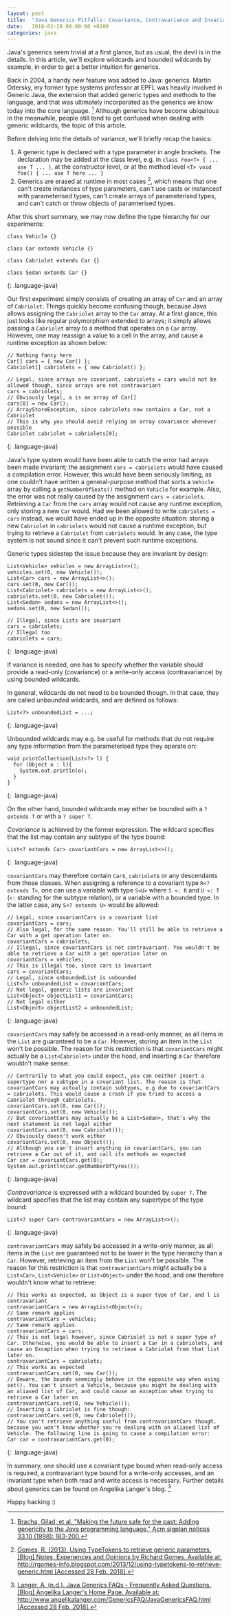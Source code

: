 ```yaml
---
layout: post
title:  "Java Generics Pitfalls: Covariance, Contravariance and Invariance"
date:   2018-02-28 00:00:00 +0200
categories: java
---
```


Java's generics seem trivial at a first glance, but as usual, the devil is in the details. In this article, we'll explore wildcards and bounded wildcards by example, in order to get a better intuition for generics.

Back in 2004, a handy new feature was added to Java: generics. Martin Odersky, my former type systems professor at EPFL was heavily involved in Generic Java, the extension that added generic types and methods to the language, and that was ultimately incorporated as the generics we know today into the core language. [^1] Although generics have become ubiquitous in the meanwhile, people still tend to get confused when dealing with generic wildcards, the topic of this article.

Before delving into the details of variance, we'll briefly recap the basics:
1. A generic type is declared with a type parameter in angle brackets. The declaration may be added at the class level, e.g. in `class Foo<T> { ... use T ... }`, at the constructor level, or at the method level `<T> void foo() { ... use T here ... }`
2. Generics are erased at runtime in most cases [^2], which means that one can't create instances of type parameters, can't use casts or instanceof with parameterised types, can't create arrays of parameterised types, and can't catch or throw objects of paramterised types.

After this short summary, we may now define the type hierarchy for our experiments:

```
class Vehicle {}

class Car extends Vehicle {}

class Cabriolet extends Car {}

class Sedan extends Car {}
```
{: .language-java}

Our first experiment simply consists of creating an array of `Car` and an array of `Cabriolet`. Things quickly become confusing though, because Java allows assigning the `Cabriolet` array to the `Car` array. At a first glance, this just looks like regular polymorphism extended to arrays; it simply allows passing a `Cabriolet` array to a method that operates on a `Car` array. However, one may reassign a value to a cell in the array, and cause a runtime exception as shown below:

```
// Nothing fancy here
Car[] cars = { new Car() };
Cabriolet[] cabriolets = { new Cabriolet() };

// Legal, since arrays are covariant. cabriolets = cars would not be allowed though, since arrays are not contravariant
cars = cabriolets;
// Obviously legal, a is an array of Car[]
cars[0] = new Car();
// ArrayStoreException, since cabriolets now contains a Car, not a Cabriolet
// This is why you should avoid relying on array covariance whenever possible
Cabriolet cabriolet = cabriolets[0];
```
{: .language-java}

Java's type system would have been able to catch the error had arrays been made invariant; the assignment `cars = cabriolets` would have caused a compilation error. However, this would have been seriously limiting, as one couldn't have written a general-purpose method that sorts a `Vehicle` array by calling a `getNumberOfSeats()` method on `Vehicle` for example. Also, the error was not really caused by the assignment `cars = cabriolets`. Retrieving a `Car` from the `cars` array would not cause any runtime exception, only storing a new `Car` would. Had we been allowed to write `cabriolets = cars` instead, we would have ended up in the opposite situation: storing a new `Cabriolet` in `cabriolets` would not cause a runtime exception, but trying to retrieve a `Cabriolet` from `cabriolets` would. In any case, the type system is not sound since it can't prevent such runtime exceptions.

Generic types sidestep the issue because they are invariant by design:

```
List<Vehicle> vehicles = new ArrayList<>();
vehicles.set(0, new Vehicle());
List<Car> cars = new ArrayList<>();
cars.set(0, new Car());
List<Cabriolet> cabriolets = new ArrayList<>();
cabriolets.set(0, new Cabriolet());
List<Sedan> sedans = new ArrayList<>();
sedans.set(0, new Sedan());

// Illegal, since Lists are invariant
cars = cabriolets;
// Illegal too
cabriolets = cars;
```
{: .language-java}

If variance is needed, one has to specify whether the variable should provide a read-only (covariance) or a write-only access (contravariance) by using bounded wildcards.

In general, wildcards do not need to be bounded though. In that case, they are called unbounded wildcards, and are defined as follows:

```
List<?> unboundedList = ...;
```
{: .language-java}

Unbounded wildcards may e.g. be useful for methods that do not require any type information from the parameterised type they operate on:

```
void printCollection(List<?> l) {
  for (Object o : l){
    System.out.println(o);
  }
}
```
{: .language-java}

On the other hand, bounded wildcards may either be bounded with a `? extends T` or with a `? super T`.

*Covariance* is achieved by the former expression. The wildcard specifies that the list may contain any subtype of the type bound:

```
List<? extends Car> covariantCars = new ArrayList<>();
```
{: .language-java}

`covariantCars` may therefore contain `Car`s, `cabriolet`s or any descendants from those classes. When assigning a reference to a covariant type `R<? extends T>`, one can use a variable with type `S<U>` where `S <: R` and `U <: T` (`<:` standing for the subtype relation), or a variable with a bounded type. In the latter case, any `S<? extends U>` would be allowed:

```
// Legal, since covariantCars is a covariant list
covariantCars = cars;
// Also legal, for the same reason. You'll still be able to retrieve a Car with a get operation later on.
covariantCars = cabriolets;
// Illegal, since covariantCars is not contravariant. You wouldn't be able to retrieve a Car with a get operation later on
covariantCars = vehicles;
// This is illegal too, since cars is invariant
cars = covariantCars;
// Legal, since unboundedList is unbounded
List<?> unboundedList = covariantCars;
// Not legal, generic lists are invariant
List<Object> objectList1 = covariantCars;
// Not legal either
List<Object> objectList2 = unboundedList;
```
{: .language-java}

`covariantCars` may safely be accessed in a read-only manner, as all items in the `List` are guaranteed to be a `Car`. However, storing an item in the `List` won't be possible. The reason for this restriction is that `covariantCars` might actually be a `List<Cabriolet>` under the hood, and inserting a `Car` therefore wouldn't make sense:

```
// Contrarily to what you could expect, you can neither insert a supertype nor a subtype in a covariant list. The reason is that covariantCars may actually contain subtypes, e.g due to covariantCars = cabriolets. This would cause a crash if you tried to access a Cabriolet through cabriolets.
covariantCars.set(0, new Car());
covariantCars.set(0, new Vehicle());
// But covariantCars may actually be a List<Sedan>, that's why the next statement is not legal either
covariantCars.set(0, new Cabriolet());
// Obviously doesn't work either
covariantCars.set(0, new Object());
// Although you can't insert anything in covariantCars, you can retrieve a Car out of it, and call its methods as expected
Car car = covariantCars.get(0);
System.out.println(car.getNumberOfTyres());
```
{: .language-java}

*Contravariance* is expressed with a wildcard bounded by `super T`. The wildcard specifies that the list may contain any supertype of the type bound:

```
List<? super Car> contravariantCars = new ArrayList<>();
```
{: .language-java}

`contravariantCars` may safely be accessed in a write-only manner, as all items in the `List` are guaranteed not to be lower in the type hierarchy than a `Car`. However, retrieving an item from the `List` won't be possible. The reason for this restriction is that `contravariantCars` might actually be a `List<Car>`, `List<Vehicle>` or `List<Object>` under the hood, and one therefore wouldn't know what to retrieve:

```
// This works as expected, as Object is a super type of Car, and l is contravariant
contravariantCars = new ArrayList<Object>();
// Same remark applies
contravariantCars = vehicles;
// Same remark applies
contravariantCars = cars;
// This is not legal however, since Cabriolet is not a super type of Car. Otherwise, you would be able to insert a Car in a cabriolets, and cause an Exception when trying to retrieve a Cabriolet from that list later on.
contravariantCars = cabriolets;
// This works as expected
contravariantCars.set(0, new Car());
// Beware, the bounds seemingly behave in the opposite way when using set(). You can't insert a Vehicle, because you might be dealing with an aliased list of Car, and could cause an exception when trying to retrieve a Car later on
contravariantCars.set(0, new Vehicle());
// Inserting a Cabriolet is fine though:
contravariantCars.set(0, new Cabriolet());
// You can't retrieve anything useful from contravariantCars though, because you won't know whether you're dealing with an aliased list of Vehicle. The following line is going to cause a compilation error:
Car car = contravariantCars.get(0);
```
{: .language-java}

In summary, one should use a covariant type bound when read-only access is required, a contravariant type bound for a write-only accesses, and an invariant type when both read and write access is necessary. Further details about generics can be found on Angelika Langer's blog. [^3]

Happy hacking :)

[^1]: [Bracha, Gilad, et al. "Making the future safe for the past: Adding genericity to the Java programming language." Acm sigplan notices 33.10 (1998): 183-200.](http://homepages.inf.ed.ac.uk/wadler/papers/gj-oopsla/gj-oopsla-letter.pdf)
[^2]: [Gomes, R. (2013). Using TypeTokens to retrieve generic parameters. \[Blog\] Notes, Experiences and Opinions by Richard Gomes. Available at: http://rgomes-info.blogspot.com/2013/12/using-typetokens-to-retrieve-generic.html \[Accessed 28 Feb. 2018\].](http://rgomes-info.blogspot.com/2013/12/using-typetokens-to-retrieve-generic.html)
[^3]: [Langer, A. (n.d.). Java Generics FAQs - Frequently Asked Questions. \[Blog\] Angelika Langer's Home Page. Available at: http://www.angelikalanger.com/GenericsFAQ/JavaGenericsFAQ.html \[Accessed 28 Feb. 2018\].](http://www.angelikalanger.com/GenericsFAQ/JavaGenericsFAQ.html)